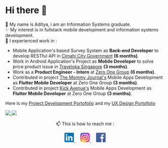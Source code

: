 # Hi there 👋

💬 My name is Aditya, i am an Information Systems graduate.   
✨ My interest is in fullstack mobile development and information systems development.   
🔭 I experienced work in : 
- Mobile Application's based Survey System as **Back-end Developer** to develop RESTful API in [Cimahi City Government](https://cimahikota.go.id/beranda) **(6 months)**.   
- Work in Android Application's Project as **Mobile Developer** to solve price product issue in [Traveloka Singapore](https://traveloka.com) **(3 months)**.
- Work as a **Product Engineer - Intern** at [Zero One Group](https://github.com/zero-one-group) **(6 months)**.
- Contributed in project [The Mommy Journal's](https://play.google.com/store/apps/details?id=com.sebamed.babytrackerapp&hl=en&gl=US&pli=1) Mobile Apps Development as **Flutter Mobile Developer** at Zero One Group **(3 months)**.
- Contributed in project [Kick Avenue's](https://play.google.com/store/apps/details?id=com.kickavenue.androidshop&hl=en&gl=US) Mobile Apps Development as **Flutter Mobile Developer** at Zero One Group **(3 months)**.

Here is my [Project Development Portofolio](https://www.canva.com/design/DAFNtU1nj6c/eEZ5veFMkJkoztZfJkM0mA/view) and my [UX Design Portofolio](https://docs.google.com/presentation/d/1mzQDV3Er7QU3Mh5DI0q6bOEYqwYFB8VktkNtwGQq_K0/edit?usp=sharing)     
     
<!--
**adityajatnika/adityajatnika** is a ✨ _special_ ✨ repository because its `README.md` (this file) appears on your GitHub profile.

Here are some ideas to get you started:

- 🔭 I’m currently working on ...
- 🌱 I’m currently learning ...
- 👯 I’m looking to collaborate on ...
- 🤔 I’m looking for help with ...
- 💬 Ask me about ...
- 📫 How to reach me: ...
- 😄 Pronouns: ...
- ⚡ Fun fact: ...
-->


<p align="left">
<a href="https://github.com/adityajatnika">
  <img height="180em" src="https://github-readme-stats-eight-theta.vercel.app/api?username=adityajatnika&show_icons=true&theme=algolia&include_all_commits=true&count_private=true"/>
  <img height="180em" src="https://github-readme-stats-eight-theta.vercel.app/api/top-langs/?username=adityajatnika&layout=compact&langs_count=8&theme=algolia"/>
</a>
</p>

<p align="center">
📫 This is how to reach me : 
</p>   
  
  
<p align="center">
  <a href="https://www.linkedin.com/in/adityajatnika/">
    <img width="30" src="http://github.com/adityajatnika/adityajatnika/blob/main/assets/images/in-thumb.png?raw=true" alt="linkedin logo">
  </a> &nbsp &nbsp     
  <a href="https://www.instagram.com/aditakhmad.dj/">
    <img width="30" src="http://github.com/adityajatnika/adityajatnika/blob/main/assets/images/ig-thumb.png?raw=true" alt="instagram logo">
  </a> &nbsp &nbsp     
  <a href="https://www.facebook.com/adit.akhmad/">
    <img width="30" src="http://github.com/adityajatnika/adityajatnika/blob/main/assets/images/fb-thumb.png?raw=true" alt="facebook logo">
  </a>   
</p>


